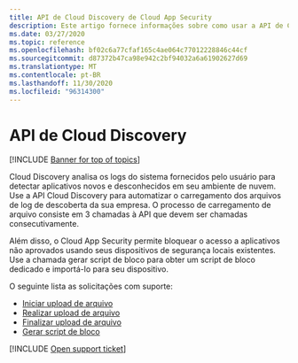 ```yaml
---
title: API de Cloud Discovery de Cloud App Security
description: Este artigo fornece informações sobre como usar a API de Cloud Discovery.
ms.date: 03/27/2020
ms.topic: reference
ms.openlocfilehash: bf02c6a77cfaf165c4ae064c77012228846c44cf
ms.sourcegitcommit: d87372b47ca98e942c2bf94032a6a61902627d69
ms.translationtype: MT
ms.contentlocale: pt-BR
ms.lasthandoff: 11/30/2020
ms.locfileid: "96314300"
---
```

# <a name="cloud-discovery-api"></a>API de Cloud Discovery

[!INCLUDE [Banner for top of topics](includes/banner.md)]

Cloud Discovery analisa os logs do sistema fornecidos pelo usuário para detectar aplicativos novos e desconhecidos em seu ambiente de nuvem. Use a API Cloud Discovery para automatizar o carregamento dos arquivos de log de descoberta da sua empresa. O processo de carregamento de arquivo consiste em 3 chamadas à API que devem ser chamadas consecutivamente.

Além disso, o Cloud App Security permite bloquear o acesso a aplicativos não aprovados usando seus dispositivos de segurança locais existentes. Use a chamada gerar script de bloco para obter um script de bloco dedicado e importá-lo para seu dispositivo.

O seguinte lista as solicitações com suporte:

- [Iniciar upload de arquivo](api-discovery-initiate.md)
- [Realizar upload de arquivo](api-discovery-perform.md)
- [Finalizar upload de arquivo](api-discovery-finalize.md)
- [Gerar script de bloco](api-discovery-script.md)

[!INCLUDE [Open support ticket](includes/support.md)]
